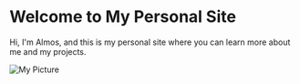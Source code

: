 # Welcome to My Personal Site

Hi, I'm Almos, and this is my personal site where you can learn more about me and my projects.

![My Picture](path/to/your/picture.jpg)